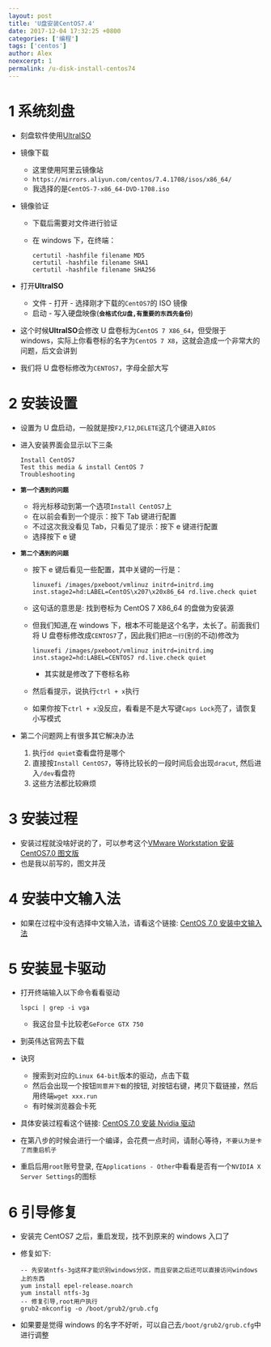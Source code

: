 ```yaml
---
layout: post
title: 'U盘安装CentOS7.4'
date: 2017-12-04 17:32:25 +0800
categories: ['编程']
tags: ['centos']
author: Alex
noexcerpt: 1
permalink: /u-disk-install-centos74
---
```


# 1 系统刻盘

- 刻盘软件使用[UltraISO](https://cn.ultraiso.net)
- 镜像下载
  - 这里使用阿里云镜像站
  - `https://mirrors.aliyun.com/centos/7.4.1708/isos/x86_64/`
  - 我选择的是`CentOS-7-x86_64-DVD-1708.iso`
- 镜像验证

  - 下载后需要对文件进行验证
  - 在 windows 下，在终端：

    ```text
    certutil -hashfile filename MD5
    certutil -hashfile filename SHA1
    certutil -hashfile filename SHA256
    ```

- 打开**UltraISO**
  - 文件 - 打开 - 选择刚才下载的`CentOS7`的 ISO 镜像
  - 启动 - 写入硬盘映像(**`会格式化U盘,有重要的东西先备份`**)
- 这个时候**UltraISO**会修改 U 盘卷标为`CentOS 7 X86_64`，但受限于 windows，实际上你看卷标的名字为`CentOS 7 X8`，这就会造成一个非常大的问题，后文会讲到
- 我们将 U 盘卷标修改为`CENTOS7`，字母全部大写

# 2 安装设置

- 设置为 U 盘启动，一般就是按`F2`,`F12`,`DELETE`这几个键进入`BIOS`
- 进入安装界面会显示以下三条
  ```text
  Install CentOS7
  Test this media & install CentOS 7
  Troubleshooting
  ```
- **`第一个遇到的问题`**
  - 将光标移动到第一个选项`Install CentOS7`上
  - 在以前会看到一个提示：按下 Tab 键进行配置
  - 不过这次我没看见 Tab，只看见了提示：按下 e 键进行配置
  - 选择按下 e 键
- **`第二个遇到的问题`**

  - 按下 e 键后看见一些配置，其中关键的一行是：

    ```text
    linuxefi /images/pxeboot/vmlinuz initrd=initrd.img inst.stage2=hd:LABEL=CentOS\x207\x20x86_64 rd.live.check quiet
    ```

  - 这句话的意思是: 找到卷标为 CentOS 7 X86_64 的盘做为安装源
  - 但我们知道,在 windows 下，根本不可能是这个名字，太长了。前面我们将 U 盘卷标修改成`CENTOS7`了，因此我们把`这一行`(别的不动)修改为

    ```text
    linuxefi /images/pxeboot/vmlinuz initrd=initrd.img inst.stage2=hd:LABEL=CENTOS7 rd.live.check quiet
    ```

    - 其实就是修改了下卷标名称

  - 然后看提示，说执行`ctrl + x`执行
  - 如果你按下`ctrl + x`没反应，看看是不是大写键`Caps Lock`亮了，请恢复小写模式

- 第二个问题网上有很多其它解决办法
  1. 执行`dd quiet`查看盘符是哪个
  2. 直接按`Install CentOS7`，等待比较长的一段时间后会出现`dracut`, 然后进入`/dev`看盘符
  3. 这些方法都比较麻烦

# 3 安装过程

- 安装过程就没啥好说的了，可以参考这个[VMware Workstation 安装 CentOS7.0 图文版](http://blog.csdn.net/alex_my/article/details/38142229)
- 也是我以前写的，图文并茂

# 4 安装中文输入法

- 如果在过程中没有选择中文输入法，请看这个链接: [CentOS 7.0 安装中文输入法](http://blog.csdn.net/alex_my/article/details/38223449)

# 5 安装显卡驱动

- 打开终端输入以下命令看看驱动

  ```text
  lspci | grep -i vga
  ```

  - 我这台显卡比较老`GeForce GTX 750`

- 到英伟达官网去下载
- 诀窍
  - 搜索到对应的`Linux 64-bit`版本的驱动，点击下载
  - 然后会出现一个按钮`同意并下载`的按钮, 对按钮右键，拷贝下载链接，然后用终端`wget xxx.run`
  - 有时候浏览器会卡死
- 具体安装过程看这个链接: [CentOS 7.0 安装 Nvidia 驱动](http://blog.csdn.net/alex_my/article/details/44705663#reply)
- 在第八步的时候会进行一个编译，会花费一点时间，请耐心等待，`不要认为是卡了而重启机子`
- 重启后用`root`账号登录, 在`Applications - Other`中看看是否有一个`NVIDIA X Server Settings`的图标

# 6 引导修复

- 安装完 CentOS7 之后，重启发现，找不到原来的 windows 入口了
- 修复如下:

  ```text
  -- 先安装ntfs-3g这样才能识别windows分区，而且安装之后还可以直接访问windows上的东西
  yum install epel-release.noarch
  yum install ntfs-3g
  -- 修复引导,root用户执行
  grub2-mkconfig -o /boot/grub2/grub.cfg
  ```

- 如果要是觉得 windows 的名字不好听，可以自己去`/boot/grub2/grub.cfg`中进行调整
